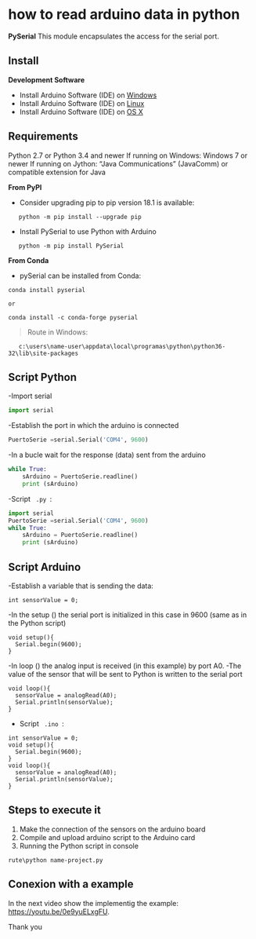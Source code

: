 # how to read arduino data in python

**PySerial** This module encapsulates the access for the serial port.

## Install

**Development Software**
* Install Arduino Software (IDE) on [Windows](https://www.arduino.cc/en/Guide/Windows)
* Install Arduino Software (IDE) on [Linux](https://www.arduino.cc/en/Guide/Linux) 
* Install Arduino Software (IDE) on [OS X](https://www.arduino.cc/en/Guide/MacOSX) 

## Requirements

Python 2.7 or Python 3.4 and newer
If running on Windows: Windows 7 or newer
If running on Jython: “Java Communications” (JavaComm) or compatible extension for Java

**From PyPI**

- Consider upgrading pip to pip version 18.1 is available:
```
   python -m pip install --upgrade pip
```
- Install PySerial to use Python with Arduino
```
   python -m pip install PySerial
```

**From Conda**
- pySerial can be installed from Conda:
```
conda install pyserial

or

conda install -c conda-forge pyserial
```

> Route in Windows:
```
   c:\users\name-user\appdata\local\programas\python\python36-32\lib\site-packages
```

## Script Python
-Import serial
```python
import serial
```
-Establish the port in which the arduino is connected
```python
PuertoSerie =serial.Serial('COM4', 9600)
```
-In a bucle wait for the response (data) sent from the arduino
```python
while True:
	sArduino = PuertoSerie.readline()
	print (sArduino)
```
-Script <code> .py </code>:
```python
import serial
PuertoSerie =serial.Serial('COM4', 9600)
while True:
	sArduino = PuertoSerie.readline()
	print (sArduino)
```

## Script Arduino
-Establish a variable that is sending the data:
```ardunio
int sensorValue = 0;
```
-In the setup () the serial port is initialized in this case in 9600 (same as in the Python script)
```ardunio
void setup(){
  Serial.begin(9600);
}
```
-In loop () the analog input is received (in this example) by port A0.
-The value of the sensor that will be sent to Python is written to the serial port
```ardunio
void loop(){
  sensorValue = analogRead(A0);
  Serial.println(sensorValue);
}
```
- Script <code> .ino </code>:
```ardunio
int sensorValue = 0;
void setup(){
  Serial.begin(9600);
}
void loop(){
  sensorValue = analogRead(A0);
  Serial.println(sensorValue);
}
```

## Steps to execute it
1. Make the connection of the sensors on the arduino board
2. Compile and upload arduino script to the Arduino card
3. Running the Python script in console
```shell
rute\python name-project.py
```
## Conexion with a example
In the next video show the implementig the example:
https://youtu.be/0e9yuELxgFU.

Thank you
